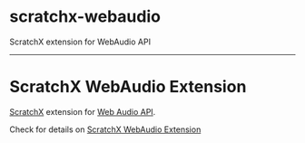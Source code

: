 # scratchx-webaudio
ScratchX extension for WebAudio API

---

# ScratchX WebAudio Extension

[ScratchX](http://scratchx.org) extension for [Web Audio API](http://www.w3.org/TR/webaudio/).

Check for details on [ScratchX WebAudio Extension](http://yokobond.github.io/scratchx-webaudio/)

